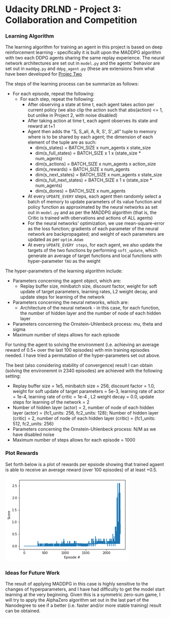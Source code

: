[//]: # (Image References)

[image1]: https://github.com/davidhtf/drlnd/blob/master/p3_collab-compet/plot_of_max_scores.png "Plot of Rewards"

# Udacity DRLND - Project 3: Collaboration and Competition

### Learning Algorithm

The learning algorithm for training an agent in this project is based on deep reinforcement learning - specifically it is built upon the MADDPG algorithm with two each DDPG agents sharing the same replay experience. The neural network architectures are set out in `model.py` and the agents' behavior are set out in `maddpg.py` and `ddpg_agent.py` (these are extensions from what have been developed for [Projec Two](https://github.com/davidhtf/drlnd/tree/master/p2_continuous-control)

The steps of the learning process can be summarize as follows: 
* For each episode, repeat the following:
  * For each step, repeat the following: 
    * After observing a state at time t, each agent takes action per current policy (we also clip the action such that abs(action) <= 1, but unlike in Project 2, with noise disabled)
    * After taking action at time t, each agent observes its state and reward at t+1
    * Agent then adds the "S, S_all, A, R, S', S'_all" tuple to memory where is to be shared by each agent; the dimension of each element of the tuple are as such:
        * dim(s_states) = BATCH_SIZE x num_agents x state_size
        * dim(s_full_states) = BATCH_SIZE x 1 x (state_size * num_agents)
        * dim(s_actions) = BATCH_SIZE x num_agents x action_size
        * dim(s_rewards) = BATCH_SIZE x num_agents
        * dim(s_next_states) = BATCH_SIZE x num_agents x state_size
        * dim(s_full_next_states) = BATCH_SIZE x 1 x (state_size * num_agents)
        * dim(s_dones) = BATCH_SIZE x num_agents              
    * At every `UPDATE_EVERY` steps, each agent then randomly select a batch of memory to update parameters of its value function and policy function as approximated by the neural networks as set out in `model.py` and as per the MADDPG algorithm (that is, the Critic is trained with obervations and actions of ALL agents)
    * For the neural networks' optimization, we use mean-square-error as the loss function; gradients of each parameter of the neural network are backpropagated; and weight of each parameters are updated as per `optim.Adam`
    * At every `UPDATE_EVERY steps`, for each agent, we also update the targets of the two functions by performing `soft_update`, which generate an average of target functions and local functions with hyper-parameter `TAU` as the weight
    
The hyper-parameters of the learning algorithm include:
* Parameters concerning the agent object, which are:
  * Replay buffer size, minibatch size, discount factor, weight for soft update of target parameters, learning rates, L2 weight decay, and update steps for learning of the network
* Parameters concerning the neural networks, which are:
  * Architecture of the neural network - in this case, for each function, the number of hidden layer and the number of node of each hidden layer
* Parameters concerning the Ornstein-Uhlenbeck process: mu, theta and sigma
* Maximum number of steps allows for each episode

For tuning the agent to solving the environment (i.e. achieving an average reward of 0.5+ over the last 100 episodes) with min training episodes needed. I have tried a permutation of the hyper-parameters set out above.

The best (also considering stability of convergence) result I can obtain (solving the environemnt in 2340 episodes) are achieved with the following setting:
* Replay buffer size = 1e5, minibatch size = 256, discount factor = 1.0, weight for soft update of target parameters = 5e-3, learning rate of actor = 1e-4, learning rate of critic = 1e-4 , L2 weight decay = 0.0, update steps for learning of the network = 2
* Number of hidden layer (actor) = 2,  number of node of each hidden layer (actor) = {fc1_units: 256, fc2_units: 128}; Number of hidden layer (critic) = 2,  number of node of each hidden layer (critic) = {fc1_units: 512, fc2_units: 256}
* Parameters concerning the Ornstein-Uhlenbeck process: N/M as we have disabled noise
* Maximum number of steps allows for each episode = 1000


### Plot Rewards

Set forth below is a plot of rewards per epsiode showing that trained agaent is able to receive an average reward (over 100 episodes) of at least +0.5.

![Plot of Rewards][image1]


### Ideas for Future Work

The result of applying MADDPG in this case is highly sensitive to the changes of hyperparameters, and I have had difficulty to get the model start learning at the very beginning. Given this is a symmetric zero-sum game, I will try to apply the AlphaZero algorithm set out in the last part of the Nanodegree to see if a better (i.e. faster and/or more stable training) result can be obtained.    
